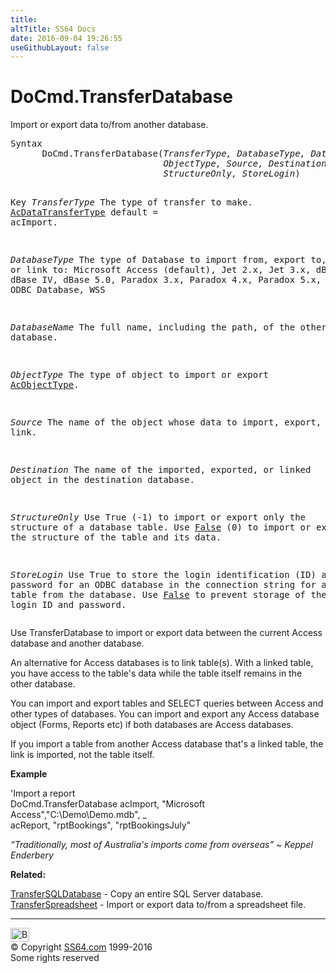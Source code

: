 ```yaml
---
title:
altTitle: SS64 Docs
date: 2016-09-04 19:26:55
useGithubLayout: false
---
```

<!-- #BeginLibraryItem "/Library/head_access.lbi" --><!-- #EndLibraryItem --><h1>DoCmd.TransferDatabase</h1>
<p> Import or export data to/from another database.</p>
<pre>Syntax
      DoCmd.TransferDatabase(<i>TransferType, DatabaseType, DatabaseName,
                             ObjectType, Source, Destination,
                             StructureOnly, StoreLogin</i>)

Key
   <i>TransferType</i>   The type of transfer to make. <a href="acdatatransfertype.html">AcDataTransferType</a> 
                  default = acImport.

   <i>DatabaseType</i>   The type of Database to import from, export to, or link to:
                  Microsoft Access (default), Jet 2.x, Jet 3.x, dBase III, dBase IV,
                  dBase 5.0, Paradox 3.x, Paradox 4.x, Paradox 5.x, Paradox 7.x,
                  ODBC Database, WSS

   <i>DatabaseName</i>   The full name, including the path, of the other database.

   <i>ObjectType</i>     The type of object to import or export <a href="acobjecttype.html">AcObjectType</a>.

   <i>Source</i>         The name of the object whose data to import, export, or link.

   <i>Destination</i>    The name of the imported, exported, or linked object
                  in the destination database.

   <i>StructureOnly</i>  Use True (-1) to import or export only the structure of
                  a database table. Use <u>False</u> (0) to import or export the
                  structure of the table and its data.

   <i>StoreLogin</i>     Use True to store the login identification (ID) and password
                  for an ODBC database in the connection string for a linked
                  table from the database.
                  Use <u>False</u> to prevent storage of the login ID and password. </pre>
<p>Use TransferDatabase to import or export data between the current Access database and another database. </p>
<p>An alternative for Access databases is to link table(s). With a linked table, you have access to the table's data while the table itself remains in the other database.</p>
<p>You can import and export tables and SELECT queries between Access and other types of databases.  You can import and export any Access database object (Forms, Reports etc) if both databases are Access databases.</p>
<p>If you import a table from another Access database that's a linked table, the link is imported, not the table itself.</p>
<p><b>Example</b></p>
<p>'Import a report<br>
<span class="code"> DoCmd.TransferDatabase acImport, "Microsoft Access","C:\Demo\Demo.mdb", _<br>
acReport, "rptBookings", "rptBookingsJuly"</span></p>
<p class="quote"><i>“Traditionally, most of Australia's imports come from overseas” ~ Keppel Enderbery</i></p>
<p><b>Related:</b></p>
<p><a href="transfersqldatabase.html">TransferSQLDatabase</a> - Copy an entire SQL Server database.<br>
<a href="transferspreadsheet.html">TransferSpreadsheet</a> - Import or export data to/from a spreadsheet file.</p><!-- #BeginLibraryItem "/Library/foot_access.lbi" --><p>
<!-- access -->

<hr>
<div id="bl" class="footer"><a href="transferdatabase.html#"><img src="../images/top.png" width="30" height="22" alt="Back to the Top"></a></div>
<div id="br" class="footer, tagline">© Copyright <a href="../index.html">SS64.com</a> 1999-2016<br>
Some rights reserved</div><!-- #EndLibraryItem -->

